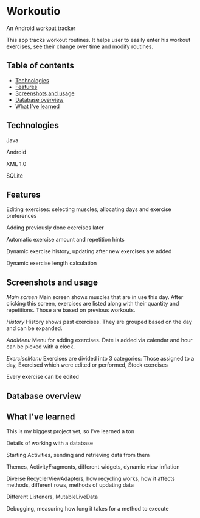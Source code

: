 # Workoutio

An Android workout tracker

This app tracks workout routines.
It helps user to easily enter his workout exercises, see their change over time and modify routines.

## Table of contents
* [Technologies](#Technologies)
* [Features](#Features)
* [Screenshots and usage](#Screenshots_and_usage)
* [Database overview](#Database_overview)
* [What I've learned](#What_I've_learned)


## Technologies

Java

Android

XML 1.0

SQLite

## Features

Editing exercises: selecting muscles, allocating days and exercise preferences

Adding previously done exercises later

Automatic exercise amount and repetition hints

Dynamic exercise history, updating after new exercises are added

Dynamic exercise length calculation

## Screenshots and usage

*Main screen*
Main screen shows muscles that are in use this day. After clicking this screen, exercises are listed along with their quantity and repetitions. Those are based on previous workouts.

*History*
History shows past exercises. They are grouped based on the day and can be expanded.

*AddMenu*
Menu for adding exercises. Date is added via calendar and hour can be picked with a clock.

*ExerciseMenu*
Exercises are divided into 3 categories:
Those assigned to a day, 
Exercised which were edited or performed, 
Stock exercises

Every exercise can be edited

## Database overview



## What I've learned
This is my biggest project yet, so I've learned a ton

Details of working with a database

Starting Activities, sending and retrieving data from them

Themes, ActivityFragments, different widgets, dynamic view inflation

Diverse RecyclerViewAdapters, how recycling works, how it affects methods, different rows, methods of updating data

Different Listeners, MutableLiveData

Debugging, measuring how long it takes for a method to execute
